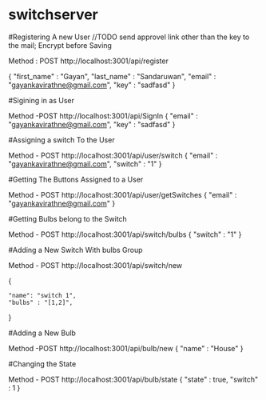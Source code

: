 # switchserver

#Registering A new User
//TODO send approvel link other than the key to the mail; Encrypt before Saving 

Method :  POST
http://localhost:3001/api/register

{
"first_name" : "Gayan",
"last_name" : "Sandaruwan",
"email" : "gayankavirathne@gmail.com",
"key" : "sadfasd"
}

#Sigining in as User

Method -POST
http://localhost:3001/api/SignIn
{
"email" : "gayankavirathne@gmail.com",
"key" : "sadfasd"
}


#Assigning a switch To the User

Method - POST
http://localhost:3001/api/user/switch
{
"email" : "gayankavirathne@gmail.com",
"switch" : "1"
}

#Getting The Buttons Assigned to a User


Method - POST
http://localhost:3001/api/user/getSwitches
{
	"email" : "gayankavirathne@gmail.com"
}


#Getting Bulbs belong to the Switch

Method - POST
http://localhost:3001/api/switch/bulbs
{
	"switch" : "1"
}


#Adding a New Switch With bulbs Group

Method - POST
http://localhost:3001/api/switch/new

{
	
	"name": "switch 1",
	"bulbs" : "[1,2]",
}


#Adding a New Bulb 

Method -POST
http://localhost:3001/api/bulb/new
{
    "name" : "House"
}



#Changing the State

Method - POST
http://localhost:3001/api/bulb/state
{
	"state" : true,
	"switch" : 1
}
